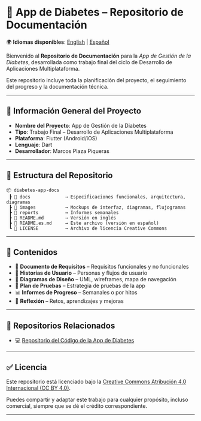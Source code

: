 # 📘 App de Diabetes – Repositorio de Documentación

🌍 **Idiomas disponibles**: [English](README.md) | [Español](README.es.md)

Bienvenido al **Repositorio de Documentación** para la *App de Gestión de la Diabetes*, desarrollada como trabajo final del ciclo de Desarrollo de Aplicaciones Multiplataforma.

Este repositorio incluye toda la planificación del proyecto, el seguimiento del progreso y la documentación técnica.

---

## 📌 Información General del Proyecto

- **Nombre del Proyecto**: App de Gestión de la Diabetes  
- **Tipo**: Trabajo Final – Desarrollo de Aplicaciones Multiplataforma  
- **Plataforma**: Flutter (Android/iOS)  
- **Lenguaje**: Dart  
- **Desarrollador**: Marcos Plaza Piqueras

---

## 📁 Estructura del Repositorio

```plaintext
📦 diabetes-app-docs
 ┣ 📂 docs             → Especificaciones funcionales, arquitectura, diagramas
 ┣ 📂 images           → Mockups de interfaz, diagramas, flujogramas
 ┣ 📂 reports          → Informes semanales
 ┣ 📜 README.md        → Versión en inglés
 ┣ 📜 README.es.md     → Este archivo (versión en español)
 ┗ 📜 LICENSE          → Archivo de licencia Creative Commons
```
---

## 📄 Contenidos

- 📄 **Documento de Requisitos** – Requisitos funcionales y no funcionales  
- 🧭 **Historias de Usuario** – Personas y flujos de usuario  
- 📐 **Diagramas de Diseño** – UML, wireframes, mapa de navegación  
- 🧪 **Plan de Pruebas** – Estrategia de pruebas de la app  
- 📊 **Informes de Progreso** – Semanales o por hitos  
- 🧠 **Reflexión** – Retos, aprendizajes y mejoras

---

## 🔗 Repositorios Relacionados

- 💻 [Repositorio del Código de la App de Diabetes](https://github.com/marcosplaza0/diabetes-app)

---

## ✅ Licencia

Este repositorio está licenciado bajo la [Creative Commons Atribución 4.0 Internacional (CC BY 4.0)](https://creativecommons.org/licenses/by/4.0/deed.es).

Puedes compartir y adaptar este trabajo para cualquier propósito, incluso comercial, siempre que se dé el crédito correspondiente.

---
